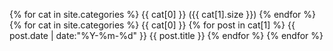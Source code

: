 {% for cat in site.categories %} {{ cat[0] }} ({{ cat[1].size }}) {% endfor %}
{% for cat in site.categories %}
{{ cat[0] }}
{% for post in cat[1] %}
{{ post.date | date:"%Y-%m-%d" }} {{ post.title }}
{% endfor %} {% endfor %}